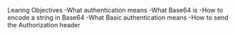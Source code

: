 Learing Objectives
-What authentication means
-What Base64 is
-How to encode a string in Base64
-What Basic authentication means
-How to send the Authorization header
